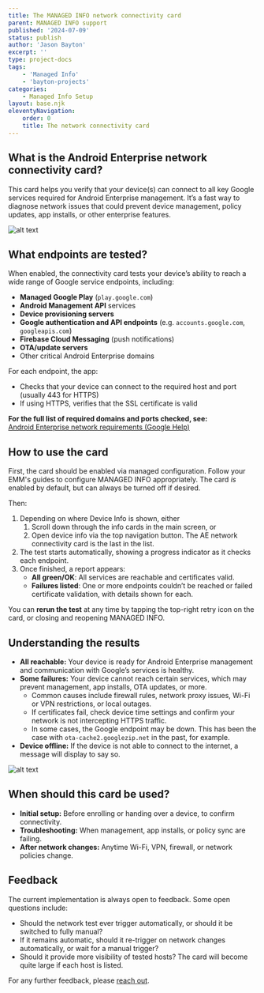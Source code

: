 ```yaml
---
title: The MANAGED INFO network connectivity card
parent: MANAGED INFO support
published: '2024-07-09'
status: publish
author: 'Jason Bayton'
excerpt: ''
type: project-docs
tags: 
    - 'Managed Info'
    - 'bayton-projects'
categories: 
    - Managed Info Setup
layout: base.njk
eleventyNavigation: 
    order: 0
    title: The network connectivity card
---
```


## What is the Android Enterprise network connectivity card?

This card helps you verify that your device(s) can connect to all key Google services required for Android Enterprise management. It’s a fast way to diagnose network issues that could prevent device management, policy updates, app installs, or other enterprise features.

![alt text](https://cdn.bayton.org/assets/managed_info/network-connectivity-check/aec-card.png)

## What endpoints are tested?

When enabled, the connectivity card tests your device’s ability to reach a wide range of Google service endpoints, including:

- **Managed Google Play** (`play.google.com`)
- **Android Management API** services
- **Device provisioning servers**
- **Google authentication and API endpoints** (e.g. `accounts.google.com`, `googleapis.com`)
- **Firebase Cloud Messaging** (push notifications)
- **OTA/update servers**
- Other critical Android Enterprise domains

For each endpoint, the app:

- Checks that your device can connect to the required host and port (usually 443 for HTTPS)
- If using HTTPS, verifies that the SSL certificate is valid

**For the full list of required domains and ports checked, see:**  
[Android Enterprise network requirements (Google Help)](https://support.google.com/work/android/answer/10513641)

## How to use the card

First, the card should be enabled via managed configuration. Follow your EMM's guides to configure MANAGED INFO appropriately. The card _is_ enabled by default, but can always be turned off if desired.

Then:

1. Depending on where Device Info is shown, either
   1. Scroll down through the info cards in the main screen, or
   2. Open device info via the top navigation button. The AE network connectivity card is the last in the list.
2. The test starts automatically, showing a progress indicator as it checks each endpoint.
3. Once finished, a report appears:
    - **All green/OK**: All services are reachable and certificates valid.
    - **Failures listed**: One or more endpoints couldn’t be reached or failed certificate validation, with details shown for each.

You can **rerun the test** at any time by tapping the top-right retry icon on the card, or closing and reopening MANAGED INFO.

## Understanding the results

- **All reachable:** Your device is ready for Android Enterprise management and communication with Google’s services is healthy.
- **Some failures:** Your device cannot reach certain services, which may prevent management, app installs, OTA updates, or more.
  - Common causes include firewall rules, network proxy issues, Wi-Fi or VPN restrictions, or local outages.
  - If certificates fail, check device time settings and confirm your network is not intercepting HTTPS traffic.
  - In some cases, the Google endpoint may be down. This has been the case with `ota-cache2.googlezip.net` in the past, for example.
- **Device offline:** If the device is not able to connect to the internet, a message will display to say so.

![alt text](https://cdn.bayton.org/assets/managed_info/network-connectivity-check/device-offline.png)

## When should this card be used?

- **Initial setup:** Before enrolling or handing over a device, to confirm connectivity.
- **Troubleshooting:** When management, app installs, or policy sync are failing.
- **After network changes:** Anytime Wi-Fi, VPN, firewall, or network policies change.

## Feedback

The current implementation is always open to feedback. Some open questions include:

- Should the network test ever trigger automatically, or should it be switched to fully manual?
- If it remains automatic, should it re-trigger on network changes automatically, or wait for a manual trigger?
- Should it provide more visibility of tested hosts? The card will become quite large if each host is listed.

For any further feedback, please [reach out](/contact).